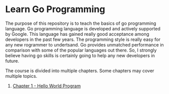 # Learn Go Programming

The purpose of this repository is to teach the basics of go programming language. Go programming language is developed and actively supported by Google. This language has gained really good acceptance among developers in the past few years. The programming style is really easy for any new rogrammer to undertsand. Go provides unmatched performance in comparison with some of the popular languages out there. So, I strongly believe having go skills is certainly going to help any new developers in future.

The course is divided into multiple chapters. Some chapters may cover multiple topics.

1. [Chapter 1 - Hello World Program](https://github.com/jithumohandas/learngo/chapter1)
